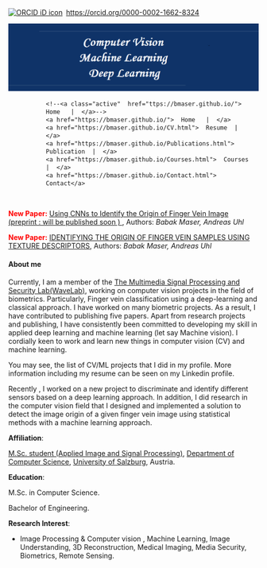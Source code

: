 ﻿<!--<!DOCTYPE html>-->
    
<div itemscope itemtype="https://schema.org/Person"><a itemprop="sameAs" content="https://orcid.org/0000-0002-1662-8324" href="https://orcid.org/0000-0002-1662-8324" target="orcid.widget" rel="me noopener noreferrer" style="vertical-align:top;"><img src="https://orcid.org/sites/default/files/images/orcid_16x16.png" style="width:1em;margin-right:.5em;" alt="ORCID iD icon">https://orcid.org/0000-0002-1662-8324</a></div>


![banner](image/photo.png)



<html>
<head>
<meta name="viewport" content="width=device-width, initial-scale=1">
<style>

    /*<!-- <p center> [Home](https://bmaser.github.io/) | -->*/
    /*<!--[Resume](CV.md) | [Publications](Publications.md) |  [Courses](Courses.md) |  [Contact](Contact.md) </p> -->*/
    


body {
  margin: 0;
  font-family: Arial, Helvetica, sans-serif;
}

.topnav {
  overflow: hidden;
  background-color: white;
}

.topnav a {
  float: left;
  color: #151B54;
  text-align: center;
  /*padding: 14px 16px;*/
  padding: 10px 8px;
  text-decoration: none;
  /*font-size: 17px;*/
  font-size: 14px;
}

/*.topnav a:hover {*/
/*  background-color: #ddd;*/
/*  color: white;*/
/*}*/

.topnav a:hover {
  background-color: #151B54;
  color: #FFFFFF;
}

/*.topnav a.active {*/
/*  background-color: #151B54;*/
/*  color: #666362;*/
/*}*/
</style>
</head>
<body>

<div class="topnav" style="padding-left:15%">
  <!--<a class="active" href="#home">Home</a>-->
  <!--<a href="#news">News</a>-->
  <!--<a href="#contact">Contact</a>-->
  <!--<a href="#about">About</a>-->
  
    <!--<a class="active"  href="ttps://bmaser.github.io/">  Home   |  </a>-->
    <a href="https://bmaser.github.io/">  Home   |  </a>
    <a href="https://bmaser.github.io/CV.html">  Resume  |  </a>
    <a href="https://bmaser.github.io/Publications.html">  Publication  |  </a>
    <a href="https://bmaser.github.io/Courses.html">  Courses  |  </a>
    <a href="https://bmaser.github.io/Contact.html">  Contact</a>
 
</div>

<div style="padding-left:160px">

</div>


&nbsp;&nbsp;

<div class="new_paper">
    <p><b style="color:red">New Paper:</b> <a href="https://arxiv.org/">Using CNNs to Identify the Origin of Finger Vein Image (preprint : will be published soon ) </a>,
 Authors:<i> Babak Maser, Andreas Uhl </i></p>
</div>

<div class="new_paper">
    <p><b style="color:red">New Paper:</b> <a href="https://arxiv.org/abs/2102.03992">IDENTIFYING THE ORIGIN OF FINGER VEIN SAMPLES USING TEXTURE DESCRIPTORS</a>,
 Authors:<i> Babak Maser, Andreas Uhl </i></p>
</div>


<div class="aboutme">
<h4><b>About me</b></h4>
<p>
Currently, I am a member of the <a href="http://www.wavelab.at/members-content.shtml"> The Multimedia Signal Processing and Security Lab(WaveLab)</a>, working on computer vision projects in the field of biometrics. Particularly, Finger vein classification using a deep-learning and classical approach. I have worked on many biometric projects. As a result, I have contributed to publishing five papers. Apart from research projects and publishing, I have consistently been committed to developing my skill in applied deep learning and machine learning (let say Machine vision). I cordially keen to work and learn new things in computer vision (CV) and machine learning.</p>

<p>You may see, the list of CV/ML projects that I did in my profile. More information including my resume can be seen on my Linkedin profile.</p>

<p>Recently , I worked on a new project to discriminate and identify different sensors based on a deep learning approach.
In addition, I did research in the computer vision field that I designed and implemented a solution to detect the image origin of a given finger vein image using statistical methods with a machine learning approach.</p>

</div>

</body>
</html>


 **Affiliation**: 
 
 [M.Sc. student (Applied Image and Signal Processing)](https://aisp-salzburg.ac.at/), [Department of Computer Science](https://informatik.uni-salzburg.at/),  [University of Salzburg](https://uni-salzburg.at/), Austria. 

**Education**:

M.Sc. in Computer Science.

Bachelor of Engineering.

**Research Interest**:

 - Image Processing & Computer vision  , Machine Learning, Image Understanding, 3D Reconstruction, Medical Imaging, Media Security, Biometrics, Remote Sensing.

